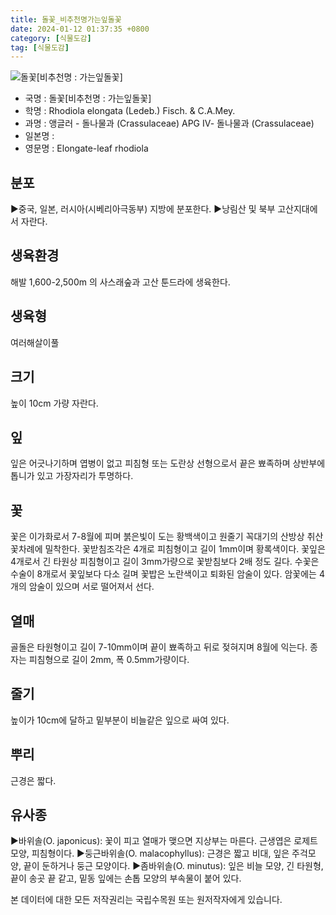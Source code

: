 ```yaml
---
title: 돌꽃_비추천명가는잎돌꽃
date: 2024-01-12 01:37:35 +0800
category: [식물도감]
tag: [식물도감]
---
```




![돌꽃[비추천명 : 가는잎돌꽃]](/fileUpload/plants/basic/Crassulaceae/Rhodiola/P000005903/P000005903_202205_1_th2.jpg)
- 국명 : 돌꽃[비추천명 : 가는잎돌꽃]
- 학명 : Rhodiola elongata (Ledeb.) Fisch. & C.A.Mey.
- 과명 : 앵글러 - 돌나물과 (Crassulaceae) APG Ⅳ- 돌나물과 (Crassulaceae)
- 일본명 : 
- 영문명 : Elongate-leaf rhodiola


## 분포
▶중국, 일본, 러시아(시베리아극동부) 지방에 분포한다.▶낭림산 및 북부 고산지대에서 자란다.
## 생육환경
해발 1,600-2,500m 의 사스래숲과 고산 툰드라에 생육한다.
## 생육형
여러해살이풀 
## 크기
높이 10cm 가량 자란다.
## 잎
잎은 어긋나기하며 엽병이 없고 피침형 또는 도란상 선형으로서 끝은 뾰족하며 상반부에 톱니가 있고 가장자리가 투명하다.
## 꽃
꽃은 이가화로서 7-8월에 피며 붉은빛이 도는 황백색이고 원줄기 꼭대기의 산방상 취산꽃차례에 밀착한다. 꽃받침조각은 4개로 피침형이고 길이 1mm이며 황록색이다. 꽃잎은 4개로서 긴 타원상 피침형이고 길이 3mm가량으로 꽃받침보다 2배 정도 길다. 수꽃은 수술이 8개로서 꽃잎보다 다소 길며 꽃밥은 노란색이고 퇴화된 암술이 있다. 암꽃에는 4개의 암술이 있으며 서로 떨어져서 선다.
## 열매
골돌은 타원형이고 길이 7-10mm이며 끝이 뾰족하고 뒤로 젖혀지며 8월에 익는다. 종자는 피침형으로 길이 2mm, 폭 0.5mm가량이다.
## 줄기
높이가 10cm에 달하고 밑부분이 비늘같은 잎으로 싸여 있다.
## 뿌리
근경은 짧다.
## 유사종
▶바위솔(O. japonicus): 꽃이 피고 열매가 맺으면 지상부는 마른다. 근생엽은 로제트 모양, 피침형이다.▶둥근바위솔(O. malacophyllus): 근경은 짧고 비대, 잎은 주걱모양, 끝이 둔하거나 둥근 모양이다.▶좀바위솔(O. minutus): 잎은 비늘 모양, 긴 타원형, 끝이 송곳 끝 같고, 밑동 잎에는 손톱 모양의 부속물이 붙어 있다.






본 데이터에 대한 모든 저작권리는 국립수목원 또는 원저작자에게 있습니다.
